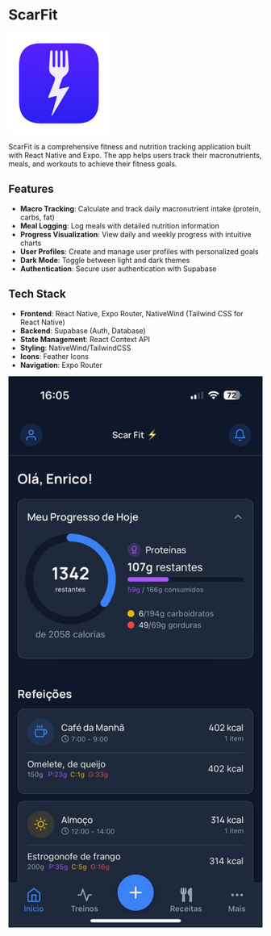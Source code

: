 # ScarFit

<img src="./assets/images/ScarFitIcon.png" alt="ScarFit Icon" width="200" />

ScarFit is a comprehensive fitness and nutrition tracking application built with React Native and Expo. The app helps users track their macronutrients, meals, and workouts to achieve their fitness goals.

## Features

- **Macro Tracking**: Calculate and track daily macronutrient intake (protein, carbs, fat)
- **Meal Logging**: Log meals with detailed nutrition information
- **Progress Visualization**: View daily and weekly progress with intuitive charts
- **User Profiles**: Create and manage user profiles with personalized goals
- **Dark Mode**: Toggle between light and dark themes
- **Authentication**: Secure user authentication with Supabase

## Tech Stack

- **Frontend**: React Native, Expo Router, NativeWind (Tailwind CSS for React Native)
- **Backend**: Supabase (Auth, Database)
- **State Management**: React Context API
- **Styling**: NativeWind/TailwindCSS
- **Icons**: Feather Icons
- **Navigation**: Expo Router

<img src="./assets/images/Screenshot.jpg" alt="ScarFit Screenshot" width="600" />
